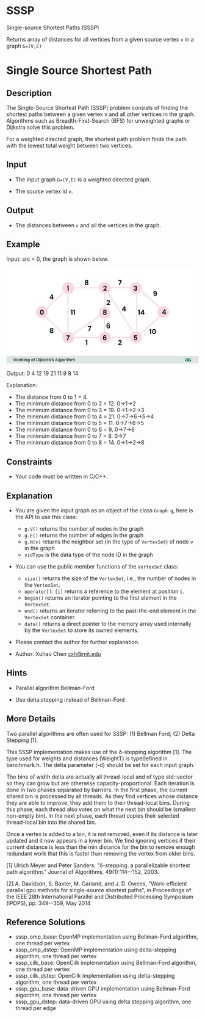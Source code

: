 # SSSP

Single-source Shortest Paths (SSSP)

Returns array of distances for all vertices from a given source vertex `v` in a graph `G=(V,E)`

# Single Source Shortest Path

## Description

The Single-Source Shortest Path (SSSP) problem consists of finding the shortest paths between a given vertex v and all other vertices in the graph. 
Algorithms such as Breadth-First-Search (BFS) for unweighted graphs or Dijkstra solve this problem.

For a weighted directed graph, the shortest path problem finds the path with the lowest total weight between two vertices.

## Input

* The input graph `G=(V,E)` is a weighted directed graph.

* The sourse vertex id `v`.

## Output

* The distances between `v` and all the vertices in the graph.

## Example

Input: src = 0, the graph is shown below.

<p align="center">
  <img src="sssp.jpg" />
</p>

Output: 0 4 12 19 21 11 9 8 14

Explanation: 
  - The distance from 0 to 1 = 4.
  - The minimum distance from 0 to 2 = 12. 0->1->2
  - The minimum distance from 0 to 3 = 19. 0->1->2->3
  - The minimum distance from 0 to 4 = 21. 0->7->6->5->4
  - The minimum distance from 0 to 5 = 11. 0->7->6->5
  - The minimum distance from 0 to 6 = 9. 0->7->6
  - The minimum distance from 0 to 7 = 8. 0->7
  - The minimum distance from 0 to 8 = 14. 0->1->2->8

## Constraints

* Your code must be written in C/C++.

## Explanation 

* You are given the input graph as an object of the class `Graph g`, 
  here is the API to use this class:

  - `g.V()` returns the number of nodes in the graph
  - `g.E()` returns the number of edges in the graph
  - `g.N(v)` returns the neighbor set (in the type of `VertexSet`) of node `v` in the graph
  - `vidType` is the data type of the node ID in the graph

* You can use the public member functions of the `VertexSet` class:

  - `size()` returns the size of the `VertexSet`, i.e., the number of nodes in the `VertexSet`.
  - `operator[]`: `[i]` returns a reference to the element at position `i`.
  - `begin()` returns an iterator pointing to the first element in the `VertexSet`.
  - `end()` returns an iterator referring to the past-the-end element in the `VertexSet` container.
  - `data()` returns a direct pointer to the memory array used internally by the `VertexSet` to store its owned elements.

* Please contact the author for further explanation.

* Author: Xuhao Chen <cxh@mit.edu>

## Hints

* Parallel algorithm Bellman-Ford

* Use delta stepping instead of Bellman-Ford

## More Details

Two parallel algorithms are often used for SSSP: 
(1) Bellman Ford;
(2) Delta Stepping [1].

This SSSP implementation makes use of the δ-stepping algorithm [1].
The type used for weights and distances (WeightT) is typedefined in benchmark.h. 
The delta parameter (-d) should be set for each input graph.

The bins of width delta are actually all thread-local and of type std::vector
so they can grow but are otherwise capacity-proportional. Each iteration is
done in two phases separated by barriers. In the first phase, the current
shared bin is processed by all threads. As they find vertices whose distance
they are able to improve, they add them to their thread-local bins. During this
phase, each thread also votes on what the next bin should be (smallest
non-empty bin). In the next phase, each thread copies their selected
thread-local bin into the shared bin.

Once a vertex is added to a bin, it is not removed, even if its distance is
later updated and it now appears in a lower bin. We find ignoring vertices if
their current distance is less than the min distance for the bin to remove enough 
redundant work that this is faster than removing the vertex from older bins.

[1] Ulrich Meyer and Peter Sanders. "δ-stepping: a parallelizable shortest
	path algorithm." Journal of Algorithms, 49(1):114--152, 2003.

[2] A. Davidson, S. Baxter, M. Garland, and J. D. Owens, "Work-efficient
	parallel gpu methods for single-source shortest paths", in Proceedings
	of the IEEE 28th International Parallel and Distributed Processing
	Symposium (IPDPS), pp. 349--359, May 2014

## Reference Solutions

* sssp_omp_base: OpenMP implementation using Bellman-Ford algorithm, one thread per vertex
* sssp_omp_dstep: OpenMP implementation using delta-stepping algorithm, one thread per vertex
* sssp_cilk_base: OpenCilk implementation using Bellman-Ford algorithm, one thread per vertex
* sssp_cilk_dstep: OpenCilk implementation using delta-stepping algorithm, one thread per vertex
* sssp_gpu_base: data-driven GPU implementation using Bellman-Ford algorithm, one thread per vertex
* sssp_gpu_dstep: data-driven GPU using delta stepping algorithm, one thread per edge
